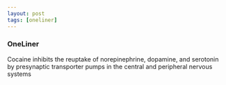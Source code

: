 ```yaml
---
layout: post
tags: [oneliner]
---
```



### OneLiner

Cocaine inhibits the reuptake of norepinephrine, dopamine, and serotonin by presynaptic transporter pumps in the central and peripheral nervous systems
